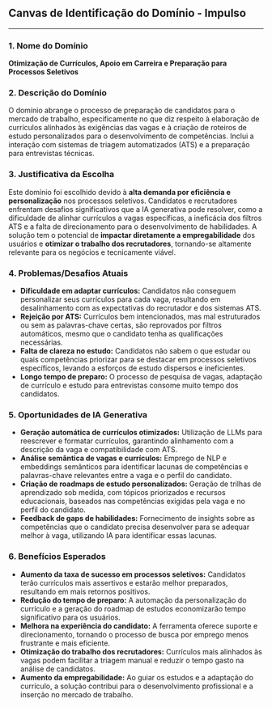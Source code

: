 ## Canvas de Identificação do Domínio - Impulso

---

### 1. Nome do Domínio

**Otimização de Currículos, Apoio em Carreira e Preparação para Processos Seletivos**

### 2. Descrição do Domínio

O domínio abrange o processo de preparação de candidatos para o mercado de trabalho, especificamente no que diz respeito à elaboração de currículos alinhados às exigências das vagas e à criação de roteiros de estudo personalizados para o desenvolvimento de competências. Inclui a interação com sistemas de triagem automatizados (ATS) e a preparação para entrevistas técnicas.

### 3. Justificativa da Escolha

Este domínio foi escolhido devido à **alta demanda por eficiência e personalização** nos processos seletivos. Candidatos e recrutadores enfrentam desafios significativos que a IA generativa pode resolver, como a dificuldade de alinhar currículos a vagas específicas, a ineficácia dos filtros ATS e a falta de direcionamento para o desenvolvimento de habilidades. A solução tem o potencial de **impactar diretamente a empregabilidade** dos usuários e **otimizar o trabalho dos recrutadores**, tornando-se altamente relevante para os negócios e tecnicamente viável.

### 4. Problemas/Desafios Atuais

* **Dificuldade em adaptar currículos:** Candidatos não conseguem personalizar seus currículos para cada vaga, resultando em desalinhamento com as expectativas do recrutador e dos sistemas ATS.
* **Rejeição por ATS:** Currículos bem intencionados, mas mal estruturados ou sem as palavras-chave certas, são reprovados por filtros automáticos, mesmo que o candidato tenha as qualificações necessárias.
* **Falta de clareza no estudo:** Candidatos não sabem o que estudar ou quais competências priorizar para se destacar em processos seletivos específicos, levando a esforços de estudo dispersos e ineficientes.
* **Longo tempo de preparo:** O processo de pesquisa de vagas, adaptação de currículo e estudo para entrevistas consome muito tempo dos candidatos.

### 5. Oportunidades de IA Generativa

* **Geração automática de currículos otimizados:** Utilização de LLMs para reescrever e formatar currículos, garantindo alinhamento com a descrição da vaga e compatibilidade com ATS.
* **Análise semântica de vagas e currículos:** Emprego de NLP e embeddings semânticos para identificar lacunas de competências e palavras-chave relevantes entre a vaga e o perfil do candidato.
* **Criação de roadmaps de estudo personalizados:** Geração de trilhas de aprendizado sob medida, com tópicos priorizados e recursos educacionais, baseados nas competências exigidas pela vaga e no perfil do candidato.
* **Feedback de gaps de habilidades:** Fornecimento de insights sobre as competências que o candidato precisa desenvolver para se adequar melhor à vaga, utilizando IA para identificar essas lacunas.

### 6. Benefícios Esperados

* **Aumento da taxa de sucesso em processos seletivos:** Candidatos terão currículos mais assertivos e estarão melhor preparados, resultando em mais retornos positivos.
* **Redução do tempo de preparo:** A automação da personalização do currículo e a geração do roadmap de estudos economizarão tempo significativo para os usuários.
* **Melhora na experiência do candidato:** A ferramenta oferece suporte e direcionamento, tornando o processo de busca por emprego menos frustrante e mais eficiente.
* **Otimização do trabalho dos recrutadores:** Currículos mais alinhados às vagas podem facilitar a triagem manual e reduzir o tempo gasto na análise de candidatos.
* **Aumento da empregabilidade:** Ao guiar os estudos e a adaptação do currículo, a solução contribui para o desenvolvimento profissional e a inserção no mercado de trabalho.
